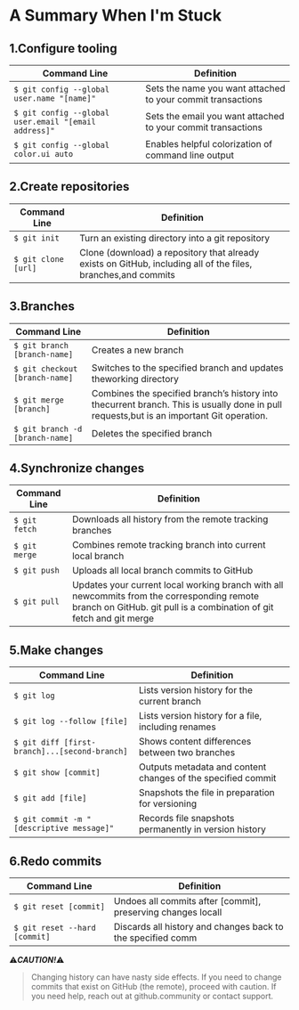 # A Summary When I'm Stuck

## 1.Configure tooling
| Command Line | Definition |
|---- |---- |
| `$ git config --global user.name "[name]"`| Sets the name you want attached to your commit transactions |
|`$ git config --global user.email "[email address]"`| Sets the email you want attached to your commit transactions|
|`$ git config --global color.ui auto` | Enables helpful colorization of command line output|

## 2.Create repositories
| Command Line | Definition |
|---- |---- |
|`$ git init` | Turn an existing directory into a git repository|
|`$ git clone [url]` | Clone (download) a repository that already exists on GitHub, including all of the files, branches,and commits|

## 3.Branches
| Command Line | Definition |
|---- |---- |
|`$ git branch [branch-name]` | Creates a new branch |
|`$ git checkout [branch-name]`|Switches to the specified branch and updates theworking directory|
|`$ git merge [branch]`|Combines the specified branch’s history into thecurrent branch. This is usually done in pull requests,but is an important Git operation.|
|`$ git branch -d [branch-name]`|Deletes the specified branch|

## 4.Synchronize changes
| Command Line | Definition |
|---- |---- |
|`$ git fetch`| Downloads all history from the remote tracking branches|
|`$ git merge` | Combines remote tracking branch into current local branch|
|`$ git push` | Uploads all local branch commits to GitHub|
|`$ git pull` | Updates your current local working branch with all newcommits from the corresponding remote branch on GitHub. git pull is a combination of git fetch and git merge|


## 5.Make changes
| Command Line | Definition |
|---- |---- |
|`$ git log`| Lists version history for the current branch|
|`$ git log --follow [file]` | Lists version history for a file, including renames|
|`$ git diff [first-branch]...[second-branch]` | Shows content differences between two branches|
|`$ git show [commit]` | Outputs metadata and content changes of the specified commit|
|`$ git add [file]` | Snapshots the file in preparation for versioning|
|`$ git commit -m "[descriptive message]"` | Records file snapshots permanently in version history|

## 6.Redo commits
| Command Line | Definition |
|---- |---- |
|`$ git reset [commit]` | Undoes all commits after [commit], preserving changes locall|
|`$ git reset --hard [commit]` | Discards all history and changes back to the specified comm|




:warning:_**CAUTION!**_:warning: 
>Changing history can have nasty side effects. If you need to change commits that exist on GitHub (the remote), proceed with caution. If you need help, reach out at
github.community or contact support.
